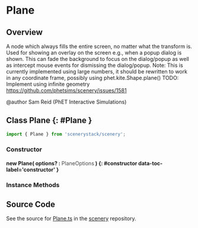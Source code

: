 # Plane

## Overview

A node which always fills the entire screen, no matter what the transform is.
Used for showing an overlay on the screen e.g., when a popup dialog is shown.
This can fade the background to focus on the dialog/popup as well as intercept mouse events for dismissing the dialog/popup.
Note: This is currently implemented using large numbers, it should be rewritten to work in any coordinate frame, possibly using phet.kite.Shape.plane()
TODO: Implement using infinite geometry https://github.com/phetsims/scenery/issues/1581

@author Sam Reid (PhET Interactive Simulations)

## Class Plane {: #Plane }


```js
import { Plane } from 'scenerystack/scenery';
```
### Constructor

#### new Plane( options? : <span style="font-weight: 400; opacity: 80%;">PlaneOptions</span> ) {: #constructor data-toc-label='constructor' }

### Instance Methods





## Source Code

See the source for [Plane.ts](https://github.com/phetsims/scenery/blob/main/js/nodes/Plane.ts) in the [scenery](https://github.com/phetsims/scenery) repository.
